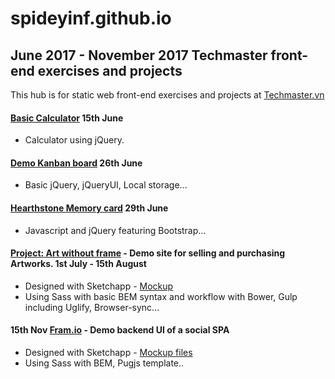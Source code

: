 # spideyinf.github.io
## June 2017 - November 2017 Techmaster front-end exercises and projects
This hub is for static web front-end exercises and projects at [Techmaster.vn](https://www.Techmaster.vn)

#### [Basic Calculator](https://spideyinf.github.io/06-15-Calculator-jQuery/index.html) 15th June 
  - Calculator using jQuery.
#### [Demo Kanban board](https://spideyinf.github.io/06-26-Kanban-board/index.html) 26th June 
  - Basic jQuery, jQueryUI, Local storage...
#### [Hearthstone Memory card](https://spideyinf.github.io/06-29-Memory-card/index.html) 29th June 
  - Javascript and jQuery featuring Bootstrap...
#### [Project: Art without frame](https://spideyinf.github.io/08-06-Project-1-Art-without-frame/home.html) - Demo site for selling and purchasing Artworks. 1st July - 15th August 
  - Designed with Sketchapp - [Mockup](https://github.com/spideyinf/spideyinf.github.io/raw/master/08-06-Project-1-Art-without-frame/sketch-design/17-08-Mockup.pdf)
  - Using Sass with basic BEM syntax and workflow with Bower, Gulp including Uglify, Browser-sync...
#### 15th Nov [Fram.io](https://spideyinf.github.io/11-15-Fram.io/links.html) - Demo backend UI of a social SPA
  - Designed with Sketchapp - [Mockup files](https://github.com/spideyinf/spideyinf.github.io/blob/master/11-15-Fram.io/fram-io-design.pdf)
  - Using Sass with BEM, Pugjs template..

